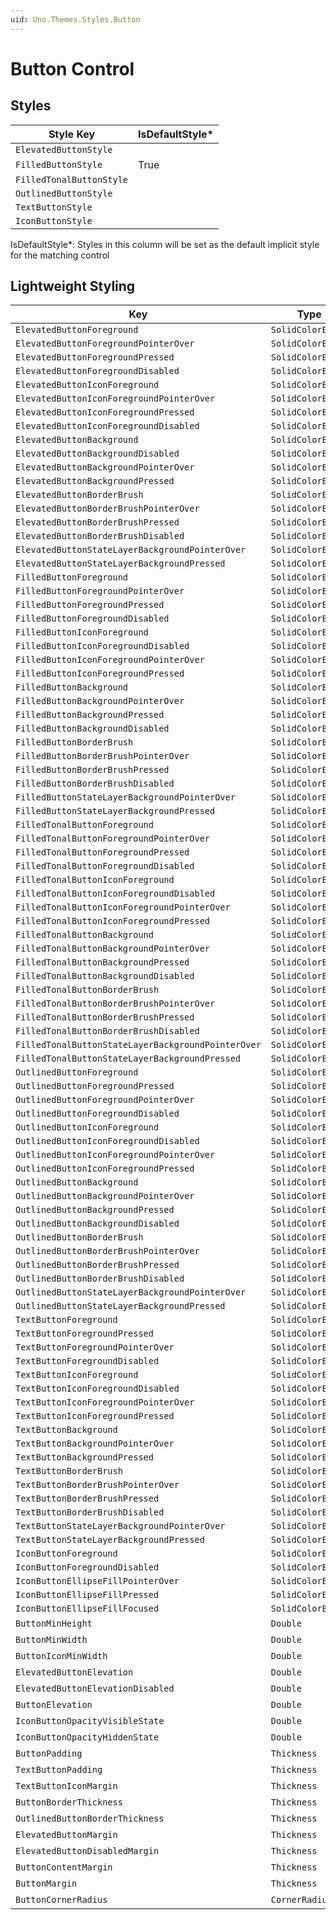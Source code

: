```yaml
---
uid: Uno.Themes.Styles.Button
---
```


# Button Control

## Styles

| Style Key                | IsDefaultStyle\* |
|--------------------------|------------------|
| `ElevatedButtonStyle`    |                  |
| `FilledButtonStyle`      | True             |
| `FilledTonalButtonStyle` |                  |
| `OutlinedButtonStyle`    |                  |
| `TextButtonStyle`        |                  |
| `IconButtonStyle`        |                  |

IsDefaultStyle\*: Styles in this column will be set as the default implicit style for the matching control

## Lightweight Styling

| Key                                                | Type              | Value                              |
| -------------------------------------------------- | ----------------- | ---------------------------------- |
| `ElevatedButtonForeground`                         | `SolidColorBrush` | `PrimaryBrush`                     |
| `ElevatedButtonForegroundPointerOver`              | `SolidColorBrush` | `PrimaryBrush`                     |
| `ElevatedButtonForegroundPressed`                  | `SolidColorBrush` | `PrimaryBrush`                     |
| `ElevatedButtonForegroundDisabled`                 | `SolidColorBrush` | `OnSurfaceDisabledBrush`           |
| `ElevatedButtonIconForeground`                     | `SolidColorBrush` | `PrimaryBrush`                     |
| `ElevatedButtonIconForegroundPointerOver`          | `SolidColorBrush` | `PrimaryBrush`                     |
| `ElevatedButtonIconForegroundPressed`              | `SolidColorBrush` | `PrimaryBrush`                     |
| `ElevatedButtonIconForegroundDisabled`             | `SolidColorBrush` | `OnSurfaceDisabledBrush`           |
| `ElevatedButtonBackground`                         | `SolidColorBrush` | `SurfaceBrush`                     |
| `ElevatedButtonBackgroundDisabled`                 | `SolidColorBrush` | `OnSurfaceDisabledBrush`           |
| `ElevatedButtonBackgroundPointerOver`              | `SolidColorBrush` | `SurfaceBrush`                     |
| `ElevatedButtonBackgroundPressed`                  | `SolidColorBrush` | `SurfaceBrush`                     |
| `ElevatedButtonBorderBrush`                        | `SolidColorBrush` | `SystemControlTransparentBrush`    |
| `ElevatedButtonBorderBrushPointerOver`             | `SolidColorBrush` | `SystemControlTransparentBrush`    |
| `ElevatedButtonBorderBrushPressed`                 | `SolidColorBrush` | `SystemControlTransparentBrush`    |
| `ElevatedButtonBorderBrushDisabled`                | `SolidColorBrush` | `SystemControlTransparentBrush`    |
| `ElevatedButtonStateLayerBackgroundPointerOver`    | `SolidColorBrush` | `PrimaryHoverBrush`                |
| `ElevatedButtonStateLayerBackgroundPressed`        | `SolidColorBrush` | `PrimaryPressedBrush`              |
| `FilledButtonForeground`                           | `SolidColorBrush` | `OnPrimaryBrush`                   |
| `FilledButtonForegroundPointerOver`                | `SolidColorBrush` | `OnPrimaryBrush`                   |
| `FilledButtonForegroundPressed`                    | `SolidColorBrush` | `OnPrimaryBrush`                   |
| `FilledButtonForegroundDisabled`                   | `SolidColorBrush` | `OnSurfaceDisabledBrush`           |
| `FilledButtonIconForeground`                       | `SolidColorBrush` | `OnPrimaryBrush`                   |
| `FilledButtonIconForegroundDisabled`               | `SolidColorBrush` | `OnSurfaceDisabledBrush`           |
| `FilledButtonIconForegroundPointerOver`            | `SolidColorBrush` | `OnPrimaryBrush`                   |
| `FilledButtonIconForegroundPressed`                | `SolidColorBrush` | `OnPrimaryBrush`                   |
| `FilledButtonBackground`                           | `SolidColorBrush` | `PrimaryBrush`                     |
| `FilledButtonBackgroundPointerOver`                | `SolidColorBrush` | `PrimaryBrush`                     |
| `FilledButtonBackgroundPressed`                    | `SolidColorBrush` | `PrimaryBrush`                     |
| `FilledButtonBackgroundDisabled`                   | `SolidColorBrush` | `OnSurfaceDisabledBrush`           |
| `FilledButtonBorderBrush`                          | `SolidColorBrush` | `SystemControlTransparentBrush`    |
| `FilledButtonBorderBrushPointerOver`               | `SolidColorBrush` | `SystemControlTransparentBrush`    |
| `FilledButtonBorderBrushPressed`                   | `SolidColorBrush` | `SystemControlTransparentBrush`    |
| `FilledButtonBorderBrushDisabled`                  | `SolidColorBrush` | `SystemControlTransparentBrush`    |
| `FilledButtonStateLayerBackgroundPointerOver`      | `SolidColorBrush` | `OnPrimaryHoverBrush`              |
| `FilledButtonStateLayerBackgroundPressed`          | `SolidColorBrush` | `OnPrimaryPressedBrush`            |
| `FilledTonalButtonForeground`                      | `SolidColorBrush` | `OnSecondaryContainerBrush`        |
| `FilledTonalButtonForegroundPointerOver`           | `SolidColorBrush` | `OnSecondaryContainerBrush`        |
| `FilledTonalButtonForegroundPressed`               | `SolidColorBrush` | `OnSecondaryContainerBrush`        |
| `FilledTonalButtonForegroundDisabled`              | `SolidColorBrush` | `OnSurfaceDisabledBrush`           |
| `FilledTonalButtonIconForeground`                  | `SolidColorBrush` | `OnSecondaryContainerBrush`        |
| `FilledTonalButtonIconForegroundDisabled`          | `SolidColorBrush` | `OnSurfaceDisabledBrush`           |
| `FilledTonalButtonIconForegroundPointerOver`       | `SolidColorBrush` | `OnSecondaryContainerBrush`        |
| `FilledTonalButtonIconForegroundPressed`           | `SolidColorBrush` | `OnSecondaryContainerBrush`        |
| `FilledTonalButtonBackground`                      | `SolidColorBrush` | `SecondaryContainerBrush`          |
| `FilledTonalButtonBackgroundPointerOver`           | `SolidColorBrush` | `SecondaryContainerBrush`          |
| `FilledTonalButtonBackgroundPressed`               | `SolidColorBrush` | `SecondaryContainerBrush`          |
| `FilledTonalButtonBackgroundDisabled`              | `SolidColorBrush` | `OnSurfaceDisabledBrush`           |
| `FilledTonalButtonBorderBrush`                     | `SolidColorBrush` | `SystemControlTransparentBrush`    |
| `FilledTonalButtonBorderBrushPointerOver`          | `SolidColorBrush` | `SystemControlTransparentBrush`    |
| `FilledTonalButtonBorderBrushPressed`              | `SolidColorBrush` | `SystemControlTransparentBrush`    |
| `FilledTonalButtonBorderBrushDisabled`             | `SolidColorBrush` | `SystemControlTransparentBrush`    |
| `FilledTonalButtonStateLayerBackgroundPointerOver` | `SolidColorBrush` | `OnSecondaryContainerHoverBrush`   |
| `FilledTonalButtonStateLayerBackgroundPressed`     | `SolidColorBrush` | `OnSecondaryContainerPressedBrush` |
| `OutlinedButtonForeground`                         | `SolidColorBrush` | `PrimaryBrush`                     |
| `OutlinedButtonForegroundPressed`                  | `SolidColorBrush` | `PrimaryBrush`                     |
| `OutlinedButtonForegroundPointerOver`              | `SolidColorBrush` | `PrimaryBrush`                     |
| `OutlinedButtonForegroundDisabled`                 | `SolidColorBrush` | `OnSurfaceDisabledBrush`           |
| `OutlinedButtonIconForeground`                     | `SolidColorBrush` | `PrimaryBrush`                     |
| `OutlinedButtonIconForegroundDisabled`             | `SolidColorBrush` | `OnSurfaceDisabledBrush`           |
| `OutlinedButtonIconForegroundPointerOver`          | `SolidColorBrush` | `PrimaryBrush`                     |
| `OutlinedButtonIconForegroundPressed`              | `SolidColorBrush` | `PrimaryBrush`                     |
| `OutlinedButtonBackground`                         | `SolidColorBrush` | `SystemControlTransparentBrush`    |
| `OutlinedButtonBackgroundPointerOver`              | `SolidColorBrush` | `SystemControlTransparentBrush`    |
| `OutlinedButtonBackgroundPressed`                  | `SolidColorBrush` | `SystemControlTransparentBrush`    |
| `OutlinedButtonBackgroundDisabled`                 | `SolidColorBrush` | `OnSurfaceDisabledBrush`           |
| `OutlinedButtonBorderBrush`                        | `SolidColorBrush` | `OutlineBrush`                     |
| `OutlinedButtonBorderBrushPointerOver`             | `SolidColorBrush` | `OutlineBrush`                     |
| `OutlinedButtonBorderBrushPressed`                 | `SolidColorBrush` | `OutlineBrush`                     |
| `OutlinedButtonBorderBrushDisabled`                | `SolidColorBrush` | `OutlineDisabledBrush`             |
| `OutlinedButtonStateLayerBackgroundPointerOver`    | `SolidColorBrush` | `PrimaryHoverBrush`                |
| `OutlinedButtonStateLayerBackgroundPressed`        | `SolidColorBrush` | `PrimaryPressedBrush`              |
| `TextButtonForeground`                             | `SolidColorBrush` | `PrimaryBrush`                     |
| `TextButtonForegroundPressed`                      | `SolidColorBrush` | `PrimaryBrush`                     |
| `TextButtonForegroundPointerOver`                  | `SolidColorBrush` | `PrimaryBrush`                     |
| `TextButtonForegroundDisabled`                     | `SolidColorBrush` | `OnSurfaceDisabledBrush`           |
| `TextButtonIconForeground`                         | `SolidColorBrush` | `PrimaryBrush`                     |
| `TextButtonIconForegroundDisabled`                 | `SolidColorBrush` | `OnSurfaceDisabledBrush`           |
| `TextButtonIconForegroundPointerOver`              | `SolidColorBrush` | `PrimaryBrush`                     |
| `TextButtonIconForegroundPressed`                  | `SolidColorBrush` | `PrimaryBrush`                     |
| `TextButtonBackground`                             | `SolidColorBrush` | `SystemControlTransparentBrush`    |
| `TextButtonBackgroundPointerOver`                  | `SolidColorBrush` | `SystemControlTransparentBrush`    |
| `TextButtonBackgroundPressed`                      | `SolidColorBrush` | `SystemControlTransparentBrush`    |
| `TextButtonBorderBrush`                            | `SolidColorBrush` | `SystemControlTransparentBrush`    |
| `TextButtonBorderBrushPointerOver`                 | `SolidColorBrush` | `SystemControlTransparentBrush`    |
| `TextButtonBorderBrushPressed`                     | `SolidColorBrush` | `SystemControlTransparentBrush`    |
| `TextButtonBorderBrushDisabled`                    | `SolidColorBrush` | `SystemControlTransparentBrush`    |
| `TextButtonStateLayerBackgroundPointerOver`        | `SolidColorBrush` | `PrimaryHoverBrush`                |
| `TextButtonStateLayerBackgroundPressed`            | `SolidColorBrush` | `PrimaryPressedBrush`              |
| `IconButtonForeground`                             | `SolidColorBrush` | `OnSurfaceVariantBrush`            |
| `IconButtonForegroundDisabled`                     | `SolidColorBrush` | `OnSurfaceLowBrush`                |
| `IconButtonEllipseFillPointerOver`                 | `SolidColorBrush` | `PrimaryHoverBrush`                |
| `IconButtonEllipseFillPressed`                     | `SolidColorBrush` | `PrimaryPressedBrush`              |
| `IconButtonEllipseFillFocused`                     | `SolidColorBrush` | `PrimaryFocusedBrush`              |
| `ButtonMinHeight`                                  | `Double`          | 40                                 |
| `ButtonMinWidth`                                   | `Double`          | 40                                 |
| `ButtonIconMinWidth`                               | `Double`          | 18                                 |
| `ElevatedButtonElevation`                          | `Double`          | 1                                  |
| `ElevatedButtonElevationDisabled`                  | `Double`          | 0                                  |
| `ButtonElevation`                                  | `Double`          | 0                                  |
| `IconButtonOpacityVisibleState`                    | `Double`          | 1                                  |
| `IconButtonOpacityHiddenState`                     | `Double`          | 0                                  |
| `ButtonPadding`                                    | `Thickness`       | 16,0                               |
| `TextButtonPadding`                                | `Thickness`       | 12,0                               |
| `TextButtonIconMargin`                             | `Thickness`       | 0,0,8,0                            |
| `ButtonBorderThickness`                            | `Thickness`       | 0                                  |
| `OutlinedButtonBorderThickness`                    | `Thickness`       | 1                                  |
| `ElevatedButtonMargin`                             | `Thickness`       | 0,0,0,1                            |
| `ElevatedButtonDisabledMargin`                     | `Thickness`       | 0                                  |
| `ButtonContentMargin`                              | `Thickness`       | 8,0                                |
| `ButtonMargin`                                     | `Thickness`       | 0                                  |
| `ButtonCornerRadius`                               | `CornerRadius`    | 20                                 |
